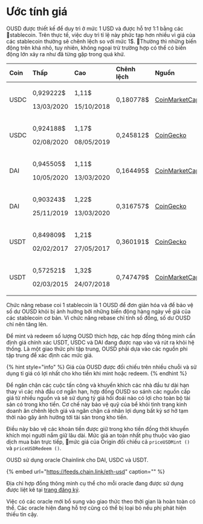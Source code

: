 # Ước tính giá

OUSD được thiết kế để duy trì ở mức 1 USD và được hỗ trợ 1:1 bằng các stablecoin. Trên thực tế, việc duy trì tỉ lệ này phức tạp hơn nhiều vì giá của các stablecoin thường sẽ chênh lệch so với mức 1$. Thường thì những biến động trên khá nhỏ, tuy nhiên, không ngoại trừ trường hợp có thể có biến động lớn xảy ra như đã từng gặp trong quá khứ.

<table>
  <thead>
    <tr>
      <th style="text-align:left">Coin</th>
      <th style="text-align:left"><b>Thấp</b>
      </th>
      <th style="text-align:left"><b>Cao</b>
      </th>
      <th style="text-align:left"><b>Chênh lệch</b>
      </th>
      <th style="text-align:left"><b>Nguồn</b>
      </th>
    </tr>
  </thead>
  <tbody>
    <tr>
      <td style="text-align:left">USDC</td>
      <td style="text-align:left">
        <p>0,929222$</p>
        <p>13/03/2020</p>
      </td>
      <td style="text-align:left">
        <p>1,11$</p>
        <p>15/10/2018</p>
      </td>
      <td style="text-align:left">0,180778$</td>
      <td style="text-align:left"><a href="https://coinmarketcap.com/currencies/usd-coin/">CoinMarketCap</a>
      </td>
    </tr>
    <tr>
      <td style="text-align:left">USDC</td>
      <td style="text-align:left">
        <p>0,924188$</p>
        <p>02/08/2020</p>
      </td>
      <td style="text-align:left">
        <p>1,17$</p>
        <p>08/05/2019</p>
      </td>
      <td style="text-align:left">0,245812$</td>
      <td style="text-align:left"><a href="https://www.coingecko.com/en/coins/usd-coin">CoinGecko</a>
      </td>
    </tr>
    <tr>
      <td style="text-align:left">DAI</td>
      <td style="text-align:left">
        <p>0,945505$</p>
        <p>10/05/2020</p>
      </td>
      <td style="text-align:left">
        <p>1,11$</p>
        <p>13/03/2020</p>
      </td>
      <td style="text-align:left">0,164495$</td>
      <td style="text-align:left"><a href="https://coinmarketcap.com/currencies/multi-collateral-dai/">CoinMarketCap</a>
      </td>
    </tr>
    <tr>
      <td style="text-align:left">DAI</td>
      <td style="text-align:left">
        <p>0,903243$</p>
        <p>25/11/2019</p>
      </td>
      <td style="text-align:left">
        <p>1,22$</p>
        <p>13/03/2020</p>
      </td>
      <td style="text-align:left">0,316757$</td>
      <td style="text-align:left"><a href="https://www.coingecko.com/en/coins/dai">CoinGecko</a>
      </td>
    </tr>
    <tr>
      <td style="text-align:left">USDT</td>
      <td style="text-align:left">
        <p>0,849809$</p>
        <p>02/02/2017</p>
      </td>
      <td style="text-align:left">
        <p>1,21$</p>
        <p>27/05/2017</p>
      </td>
      <td style="text-align:left">0,360191$</td>
      <td style="text-align:left"><a href="https://www.coingecko.com/en/coins/tether">CoinGecko</a>
      </td>
    </tr>
    <tr>
      <td style="text-align:left">USDT</td>
      <td style="text-align:left">
        <p>0,572521$</p>
        <p>02/03/2015</p>
      </td>
      <td style="text-align:left">
        <p>1,32$</p>
        <p>24/07/2018</p>
      </td>
      <td style="text-align:left">0,747479$</td>
      <td style="text-align:left"><a href="https://coinmarketcap.com/currencies/tether/">CoinMarketCap</a>
      </td>
    </tr>
  </tbody>
</table>

Chức năng rebase coi 1 stablecoin là 1 OUSD để đơn giản hóa và để bảo vệ số dư OUSD khỏi bị ảnh hưởng bởi những biến động hàng ngày về giá của các stablecoin cơ bản. Vì chức năng rebase chỉ tính số đồng, số dư OUSD chỉ nên tăng lên.

Để mint và redeem số lượng OUSD thích hợp, các hợp đồng thông minh cần định giá chính xác USDT, USDC và DAI đang được nạp vào và rút ra khỏi hệ thống. Là một giao thức phi tập trung, OUSD phải dựa vào các nguồn phi tập trung để xác định các mức giá.

{% hint style="info" %}
Giá của OUSD được đối chiếu trên nhiều chuỗi và sử dụng tỉ giá có lợi nhất cho kho tiền khi mint hoặc redeem.
{% endhint %}

Để ngăn chặn các cuộc tấn công và khuyến khích các nhà đầu tư dài hạn thay vì các nhà đầu cơ ngắn hạn, hợp đồng OUSD so sánh các nguồn cấp giá từ nhiều nguồn và sẽ sử dụng tỷ giá hối đoái nào có lợi cho toàn bộ tài sản có trong kho tiền. Cơ chế này bảo vệ quỹ của bể khỏi tình trạng kinh doanh ăn chênh lệch giá và ngăn chặn cá nhân lợi dụng bất kỳ sơ hở tạm thời nào gây ảnh hưởng tới tài sản trong kho tiền.

Điều này bảo vệ các khoản tiền được giữ trong kho tiền đồng thời khuyến khích mọi người nắm giữ lâu dài. Mức giá an toàn nhất phụ thuộc vào giao dịch mua bán trực tiếp, mức giá của Origin đối chiếu cả `priceUSDMint ()` và `priceUSDRedeem ()`.

OUSD sử dụng oracle Chainlink cho DAI, USDC và USDT.

{% embed url="https://feeds.chain.link/eth-usd" caption="" %}

Địa chỉ hợp đồng thông minh cụ thể cho mỗi oracle đang được sử dụng được liệt kê tại [trang đăng ký](../../smart-contracts/registry.md).

Việc có các oracle mới bổ sung vào giao thức theo thời gian là hoàn toàn có thể. Các oracle hiện đang hỗ trợ cũng có thể bị loại bỏ nếu phị phát hiện thiếu tin cậy.

